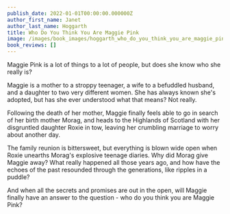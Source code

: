 ```yaml
---
publish_date: 2022-01-01T00:00:00.000000Z
author_first_name: Janet
author_last_name: Hoggarth
title: Who Do You Think You Are Maggie Pink
image: /images/book_images/hoggarth_who_do_you_think_you_are_maggie_pink.jpg
book_reviews: []
---
```

Maggie Pink is a lot of things to a lot of people, but does she know who she really is?

Maggie is a mother to a stroppy teenager, a wife to a befuddled husband, and a daughter to two very different women.  She has always known she's adopted, but has she ever understood what that means? Not really. 

Following the death of her mother, Maggie finally feels able to go in search of her birth mother Morag, and heads to the Highlands of Scotland with her disgruntled daughter Roxie in tow, leaving her crumbling marriage to worry about another day.

The family reunion is bittersweet, but everything is blown wide open when Roxie unearths Morag's explosive teenage diaries. Why did Morag give Maggie away? What really happened all those years ago, and how have the echoes of the past resounded through the generations, like ripples in a puddle?

And when all the secrets and promises are out in the open, will Maggie finally have an answer to the question - who do you think you are Maggie Pink?